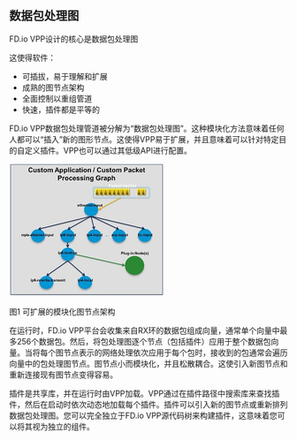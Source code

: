 ## 数据包处理图
FD.io VPP设计的核心是数据包处理图

这使得软件：

* 可插拔，易于理解和扩展
* 成熟的图节点架构
* 全面控制以重组管道
* 快速，插件都是平等的

FD.io VPP数据包处理管道被分解为“数据包处理图”。这种模块化方法意味着任何人都可以“插入”新的图形节点。这使得VPP易于扩展，并且意味着可以针对特定目的自定义插件。VPP也可以通过其低级API进行配置。

![可扩展的模块化图节点架构](../images/extensible-and-modular-graph-node-architecture.jpeg)

图1 可扩展的模块化图节点架构

在运行时，FD.io VPP平台会收集来自RX环的数据包组成向量，通常单个向量中最多256个数据包。然后，将包处理图逐个节点（包括插件）应用于整个数据包向量。当将每个图节点表示的网络处理依次应用于每个包时，接收到的包通常会遍历向量中的包处理图节点。图节点小而模块化，并且松散耦合。这使引入新图节点和重新连接现有图节点变得容易。

插件是共享库，并在运行时由VPP加载。VPP通过在插件路径中搜索库来查找插件，然后在启动时依次动态地加载每个插件。插件可以引入新的图节点或重新排列数据包处理图。您可以完全独立于FD.io VPP源代码树来构建插件，这意味着您可以将其视为独立的组件。